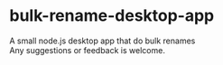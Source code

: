 # bulk-rename-desktop-app
A small node.js desktop app that do bulk renames
<br>
Any suggestions or feedback is welcome.
